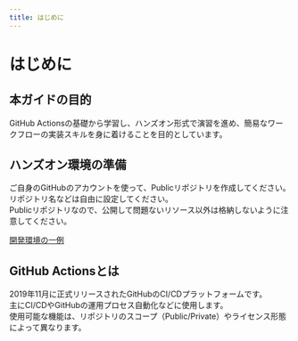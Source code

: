 ```yaml
---
title: はじめに
---
```


# はじめに

## 本ガイドの目的

GitHub Actionsの基礎から学習し、ハンズオン形式で演習を進め、簡易なワークフローの実装スキルを身に着けることを目的としています。

## ハンズオン環境の準備

ご自身のGitHubのアカウントを使って、Publicリポジトリを作成してください。  
リポジトリ名などは自由に設定してください。  
Publicリポジトリなので、公開して問題ないリソース以外は格納しないように注意してください。

[開発環境の一例](../how-to-use/dev-env.md)

## GitHub Actionsとは

2019年11月に正式リリースされたGitHubのCI/CDプラットフォームです。   
主にCI/CDやGitHubの運用プロセス自動化などに使用します。  
使用可能な機能は、リポジトリのスコープ（Public/Private）やライセンス形態によって異なります。
